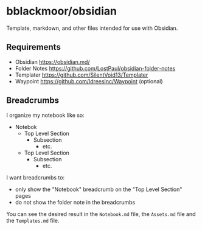 # bblackmoor/obsidian
Template, markdown, and other files intended for use with Obsidian.

## Requirements

* Obsidian https://obsidian.md/
* Folder Notes https://github.com/LostPaul/obsidian-folder-notes
* Templater https://github.com/SilentVoid13/Templater
* Waypoint https://github.com/IdreesInc/Waypoint (optional)

## Breadcrumbs

I organize my notebook like so:

* Notebok
  * Top Level Section
    * Subsection
      * etc.
  * Top Level Section
    * Subsection
      * etc.

I want breadcrumbs to:

* only show the "Notebook" breadcrumb on the "Top Level Section" pages
* do not show the folder note in the breadcrumbs

You can see the desired result in the ``Notebook.md`` file, the ``Assets.md`` file and the ``Templates.md`` file.




